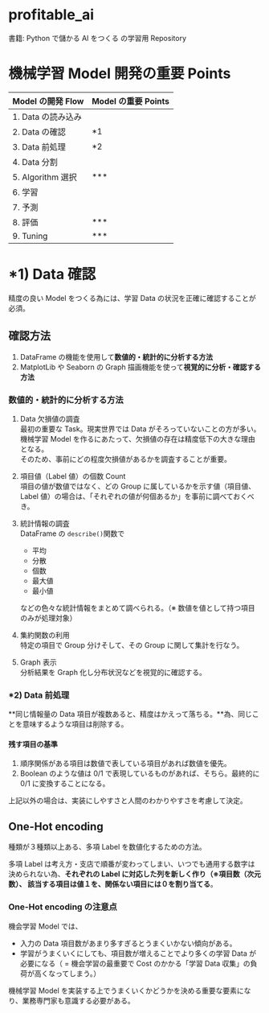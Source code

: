 # profitable_ai
書籍: Python で儲かる AI をつくる の学習用 Repository

# 機械学習 Model 開発の重要 Points

| Model の開発 Flow  | Model の重要 Points |
|-----------------|------------------|
| 1. Data の読み込み   |                  |
| 2. Data の確認     | *1               |
| 3. Data 前処理     | *2               |
| 4. Data 分割      |                  |
| 5. Algorithm 選択 | ***              |
| 6. 学習           |                  |
| 7. 予測           |                  |
| 8. 評価           | ***              |
| 9. Tuning       | ***              |

# *1) Data 確認
精度の良い Model をつくる為には、学習 Data の状況を正確に確認することが必須。

## 確認方法
1. DataFrame の機能を使用して**数値的・統計的に分析する方法**
2. MatplotLib や Seaborn の Graph 描画機能を使って**視覚的に分析・確認する方法**

### 数値的・統計的に分析する方法
1. Data 欠損値の調査  
  最初の重要な Task。現実世界では Data がそろっていないことの方が多い。機械学習 Model を作るにあたって、欠損値の存在は精度低下の大きな理由となる。  
  そのため、事前にどの程度欠損値があるかを調査することが重要。
2. 項目値（Label 値）の個数 Count  
  項目の値が数値ではなく、どの Group に属しているかを示す値（項目値、Label 値）の場合は、「それぞれの値が何個あるか」を事前に調べておくべき。
3. 統計情報の調査  
  DataFrame の `describe()`関数で  
    - 平均
    - 分散
    - 個数
    - 最大値
    - 最小値  

   などの色々な統計情報をまとめて調べられる。（※ 数値を値として持つ項目のみが処理対象）
4. 集約関数の利用  
  特定の項目で Group 分けそして、その Group に関して集計を行なう。
5. Graph 表示  
  分析結果を Graph 化し分布状況などを視覚的に確認する。
   
### *2) Data 前処理
**同じ情報量の Data 項目が複数あると、精度はかえって落ちる。**為、同じことを意味するような項目は削除する。
#### 残す項目の基準
1. 順序関係がある項目は数値で表している項目があれば数値を優先。
2. Boolean のような値は 0/1 で表現しているものがあれば、そちら。最終的に 0/1 に変換することになる。

上記以外の場合は、実装にしやすさと人間のわかりやすさを考慮して決定。

## One-Hot encoding
種類が３種類以上ある、多項 Label を数値化するための方法。

多項 Label は考え方・支店で順番が変わってしまい、いつでも通用する数字は決められない為、**それぞれの Label に対応した列を新しく作り（※項目数（次元数）、
該当する項目は値１を、関係ない項目には０を割り当てる**。

### One-Hot encoding の注意点
機会学習 Model では、
- 入力の Data 項目数があまり多すぎるとうまくいかない傾向がある。
- 学習がうまくいくにしても、項目数が増えることでより多くの学習 Data が必要になる（ = 機会学習の最重要で Cost のかかる「学習 Data 収集」の負荷が高くなってしまう。）

機械学習 Model を実装する上でうまくいくかどうかを決める重要な要素になり、業務専門家も意識する必要がある。

